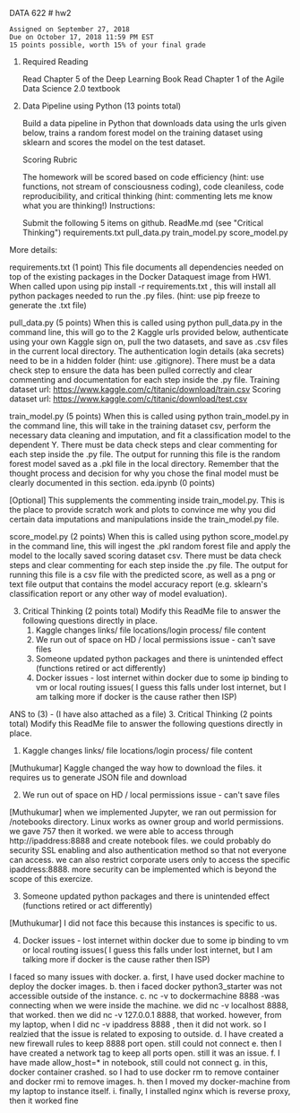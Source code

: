 DATA 622 # hw2

	Assigned on September 27, 2018
	Due on October 17, 2018 11:59 PM EST
	15 points possible, worth 15% of your final grade

1. Required Reading

	Read Chapter 5 of the Deep Learning Book
	Read Chapter 1 of the Agile Data Science 2.0 textbook

2. Data Pipeline using Python (13 points total)

	Build a data pipeline in Python that downloads data using the urls given below, trains a random forest model on the training dataset using sklearn and scores the model on the test dataset.

	Scoring Rubric

	The homework will be scored based on code efficiency (hint: use functions, not stream of consciousness coding), code cleaniless, code reproducibility, and critical thinking (hint: commenting lets me know what you are thinking!)
Instructions:

	Submit the following 5 items on github.
	ReadMe.md (see "Critical Thinking")
	requirements.txt
	pull_data.py
	train_model.py
	score_model.py

More details:

requirements.txt (1 point)
This file documents all dependencies needed on top of the existing packages in the Docker Dataquest image from HW1. When called upon using pip install -r requirements.txt , this will install all python packages needed to run the .py files. (hint: use pip freeze to generate the .txt file)

pull_data.py (5 points)
When this is called using python pull_data.py in the command line, this will go to the 2 Kaggle urls provided below, authenticate using your own Kaggle sign on, pull the two datasets, and save as .csv files in the current local directory. The authentication login details (aka secrets) need to be in a hidden folder (hint: use .gitignore). There must be a data check step to ensure the data has been pulled correctly and clear commenting and documentation for each step inside the .py file.
	Training dataset url: https://www.kaggle.com/c/titanic/download/train.csv
	Scoring dataset url: https://www.kaggle.com/c/titanic/download/test.csv

train_model.py (5 points)
When this is called using python train_model.py in the command line, this will take in the training dataset csv, perform the necessary data cleaning and imputation, and fit a classification model to the dependent Y. There must be data check steps and clear commenting for each step inside the .py file. The output for running this file is the random forest model saved as a .pkl file in the local directory. Remember that the thought process and decision for why you chose the final model must be clearly documented in this section.
eda.ipynb (0 points)

[Optional] This supplements the commenting inside train_model.py. This is the place to provide scratch work and plots to convince me why you did certain data imputations and manipulations inside the train_model.py file.

score_model.py (2 points)
When this is called using python score_model.py in the command line, this will ingest the .pkl random forest file and apply the model to the locally saved scoring dataset csv. There must be data check steps and clear commenting for each step inside the .py file. The output for running this file is a csv file with the predicted score, as well as a png or text file output that contains the model accuracy report (e.g. sklearn's classification report or any other way of model evaluation).

3. Critical Thinking (2 points total)
Modify this ReadMe file to answer the following questions directly in place.
	1) Kaggle changes links/ file locations/login process/ file content
	2) We run out of space on HD / local permissions issue - can't save files
	3) Someone updated python packages and there is unintended effect (functions retired or act differently)
	4) Docker issues - lost internet within docker due to some ip binding to vm or local routing issues( I guess this falls under lost internet, but I am talking more if docker is the cause rather then ISP)
	
ANS to (3) - (I have also attached as a file)
3. Critical Thinking (2 points total)
Modify this ReadMe file to answer the following questions directly in place.
	

1) Kaggle changes links/ file locations/login process/ file content

[Muthukumar] Kaggle changed the way how to download the files. it requires us to generate JSON file and download
	
2) We run out of space on HD / local permissions issue - can't save files

[Muthukumar]  when we implemented Jupyter, we ran out permission for /notebooks directory.  Linux works as owner group and world permissions. we gave 757 then it worked. we were able to access through http://ipaddress:8888 and create notebook files.  we could probably do security SSL enabling and also authentication method so that not everyone can access. we can also restrict corporate users only to access the specific ipaddress:8888. more security can be implemented which is beyond the scope of this exercize. 
	
3) Someone updated python packages and there is unintended effect (functions retired or act differently)

[Muthukumar] I did not face this because this instances is specific to us. 
	
4) Docker issues - lost internet within docker due to some ip binding to vm or local routing issues( I guess this falls under lost internet, but I am talking more if docker is the cause rather then ISP)


I faced so many issues with docker.
a. first, I have used docker machine to deploy the docker images. 
b. then i faced docker python3_starter was not accessible outside of the instance.
c. nc -v to dockermachine 8888 -was connecting when we were inside the machine. we did nc -v localhost 8888, that worked. then we did nc -v 127.0.0.1 8888, that worked. however, from my laptop, when I did nc -v ipaddress 8888 , then it did not work. so I realzied that the issue is related to exposing to outside. 
d. I have created a new firewall rules to keep 8888 port open. still could not connect
e. then I have created a network tag to keep all ports open. still it was an issue.
f. I have made allow_host=* in notebook, still could not connect
g. in this, docker container crashed. so I had to use docker rm to remove container and docker rmi to remove images. 
h. then I moved my docker-machine from my laptop to instance itself. 
i. finally, I installed nginx which is reverse proxy, then it worked fine

